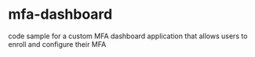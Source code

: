 # mfa-dashboard
code sample for a custom MFA dashboard application that allows users to enroll and configure their MFA
